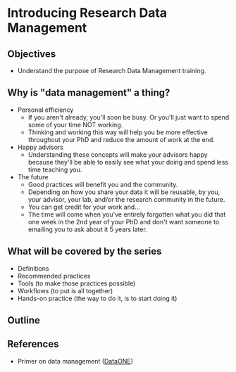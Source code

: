 # Introducing Research Data Management
## Objectives
- Understand the purpose of Research Data Management training.

## Why is "data management" a thing?
- Personal efficiency
	- If you aren't already, you'll soon be busy. Or you'll just want to spend some of your time NOT working.
	- Thinking and working this way will help you be more effective throughout your PhD and reduce the amount of work at the end.
- Happy advisors
	- Understanding these concepts will make your advisors happy because they'll be able to easily see what your doing and spend less time teaching you.
- The future
	- Good practices will benefit you and the community. 
	- Depending on how you share your data it will be reusable, by you, your advisor, your lab, and/or the research community in the future. 
	- You can get credit for your work and...
	- The time will come when you've entirely forgotten what you did that one week in the 2nd year of your PhD and don't want someone to emailing you to ask about it 5 years later.
	
## What will be covered by the series
- Definitions
- Recommended practices
- Tools (to make those practices possible)
- Workflows (to put is all together)
- Hands-on practice (the way to do it, is to start doing it)

## Outline

## References
- Primer on data management ([DataONE](http://escholarship.org/uc/item/7tf5q7n3#page-11))